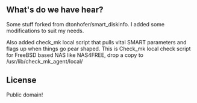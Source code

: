 What's do we have hear?
-------

Some stuff forked from dtonhofer/smart_diskinfo. I added some modifications to suit my needs.

Also added check_mk local script that pulls vital SMART parameters and flags up when things go pear shaped. 
This is Check_mk local check script for FreeBSD based NAS like NAS4FREE, drop a copy to /usr/lib/check_mk_agent/local/


License
-------

Public domain!
